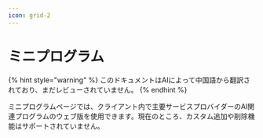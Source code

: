 ```yaml
---
icon: grid-2
---
```

# ミニプログラム


{% hint style="warning" %}
このドキュメントはAIによって中国語から翻訳されており、まだレビューされていません。
{% endhint %}




ミニプログラムページでは、クライアント内で主要サービスプロバイダーのAI関連プログラムのウェブ版を使用できます。現在のところ、カスタム追加や削除機能はサポートされていません。